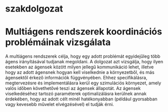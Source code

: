 # szakdolgozat
# Multiágens rendszerek koordinációs problémáinak vizsgálata

A multiágens rendszerek célja, hogy egy adott problémát egyidejűleg több
ágens irányításával tudjanak megoldani.
A dolgozat azt vizsgálja, hogy ilyen esetekben az ágensek között milyen jellegű kommunikáció lehet,
illetve hogy az adott ágensnek hogyan kell viselkednie a környezetből,
és más ágensektől érkező információk függvényében.
Ehhez specifikálásra, megtervezésre és implementálásra kerül egy szimulációs környezet, amely
valós időben követhetővé teszi az ágensek állapotát.
Az ágensek viselkedéséhez tartozó paraméterek optimalizálásra kerülnek annak
érdekében, hogy az adott célt minél hatékonyabban (például gyorsabban
vagy kevesebb művelet elvégzésével) el tudják érni.

